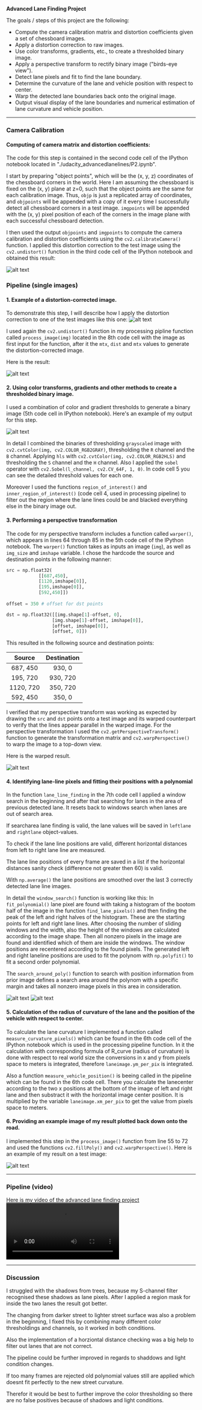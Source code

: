 
**Advanced Lane Finding Project**

The goals / steps of this project are the following:

* Compute the camera calibration matrix and distortion coefficients given a set of chessboard images.
* Apply a distortion correction to raw images.
* Use color transforms, gradients, etc., to create a thresholded binary image.
* Apply a perspective transform to rectify binary image ("birds-eye view").
* Detect lane pixels and fit to find the lane boundary.
* Determine the curvature of the lane and vehicle position with respect to center.
* Warp the detected lane boundaries back onto the original image.
* Output visual display of the lane boundaries and numerical estimation of lane curvature and vehicle position.

[//]: # (Image References)

[image1]: ./output_images/undistort_output.png "Undistorted"
[image2]: ./output_images/test3.jpg "Road"
[image3]: ./output_images/test3_undistort_output.png "Undistorted Road"
[image4]: ./output_images/test3_binary_combo_example.png "Binary Example"
[image5]: ./output_images/straight_lines2_warped_binary.jpg "Warp Example"
[image6]: ./output_images/window_search.png "Fit Visual Window Search"
[image7]: ./output_images/search_around_poly.png "Fit Visual Search Around Poly"
[image8]: ./output_images/output.jpg "Output"
[video1]: ./output_videos/project_video_applied_lane_finding.mp4 "Video"

---


### Camera Calibration

#### Computing of camera matrix and distortion coefficients:

The code for this step is contained in the second code cell of the IPython notebook located in "./udacity_advancedlanelines/P2.ipynb".

I start by preparing "object points", which will be the (x, y, z) coordinates of the chessboard corners in the world. Here I am assuming the chessboard is fixed on the (x, y) plane at z=0, such that the object points are the same for each calibration image.  Thus, `objp` is just a replicated array of coordinates, and `objpoints` will be appended with a copy of it every time I successfully detect all chessboard corners in a test image.  `imgpoints` will be appended with the (x, y) pixel position of each of the corners in the image plane with each successful chessboard detection.  

I then used the output `objpoints` and `imgpoints` to compute the camera calibration and distortion coefficients using the `cv2.calibrateCamera()` function.  I applied this distortion correction to the test image using the `cv2.undistort()` function in the third code cell of the IPython notebook and obtained this result: 

![alt text][image1]

### Pipeline (single images)

#### 1. Example of a distortion-corrected image.

To demonstrate this step, I will describe how I apply the distortion correction to one of the test images like this one:
![alt text][image2]

I used again the `cv2.undistort()` function in my processing pipline function called `process_image(img)` located in the 8th code cell with the image as first input for the function, after it the `mtx`, `dist` and `mtx` values to generate the distortion-corrected image.

Here is the result: 

![alt text][image3]

#### 2. Using color transforms, gradients and other methods to create a thresholded binary image.  

I used a combination of color and gradient thresholds to generate a binary image (5th code cell in IPython notebook).  Here's an example of my output for this step. 

![alt text][image4]

In detail I combined the binaries of thresholding `grayscaled` image with `cv2.cvtColor(img, cv2.COLOR_RGB2GRAY)`, thresholding the `R` channel and the `B` channel. Applying `hls` with `cv2.cvtColor(img, cv2.COLOR_RGB2HLS)` and thresholding the `S` channel and the `H` channel. Also I applied the `sobel` operator with `cv2.Sobel(l_channel, cv2.CV_64F, 1, 0)`. In code cell 5 you can see the detailed threshold values for each one.

Moreover I used the functions `region_of_interest()` and `inner_region_of_interest()` (code cell 4, used in processing pipeline) to filter out the region where the lane lines could be and blacked everything else in the binary image out.


#### 3. Performing a perspective transformation

The code for my perspective transform includes a function called `warper()`, which appears in lines 64 through 85 in the 5th code cell of the IPython notebook. The `warper()` function takes as inputs an image (`img`), as well as `img_size` and `imshape` variable.  I chose the hardcode the source and destination points in the following manner:

```python
src = np.float32(
            [[687,450],
            [1120,imshape[0]],
            [195,imshape[0]],
            [592,450]])
            
offset = 350 # offset for dst points

dst = np.float32([[img.shape[1]-offset, 0], 
                 [img.shape[1]-offset, imshape[0]], 
                 [offset, imshape[0]], 
                 [offset, 0]])
```

This resulted in the following source and destination points:

| Source        | Destination   | 
|:-------------:|:-------------:| 
| 687, 450      | 930, 0        | 
| 195, 720      | 930, 720      |
| 1120, 720     | 350, 720      |
| 592, 450      | 350, 0        |

I verified that my perspective transform was working as expected by drawing the `src` and `dst` points onto a test image and its warped counterpart to verify that the lines appear parallel in the warped image. For the perspective transformation I used the `cv2.getPerspectiveTransform()` function to generate the transformation matrix and `cv2.warpPerspective()` to warp the image to a top-down view.

Here is the warped result.

![alt text][image5]

#### 4. Identifying lane-line pixels and fitting their positions with a polynomial

In the function `lane_line_finding` in the 7th code cell I applied a window search in the beginning and after that searching for lanes in the area of previous detected lane. It resets back to windows search when lanes are out of search area.

If searcharea lane finding is valid, the lane values will be saved in `leftlane` and `rightlane` object-values. 

To check if the lane line positions are valid, different horizontal distances from left to right lane line are measured.

The lane line positions of every frame are saved in a list if the horizontal distances sanity check (difference not greater then 60) is valid. 

With `np.average()` the lane positions are smoothed over the last 3 correctly detected lane line images. 

In detail the `window_search()` function is working like this:
In `fit_polynomial()` lane pixel are found with taking a histogram of the bootom half of the image  in the function `find_lane_pixels()` and then finding the peak of the left and right halves of the histogram. These are the starting points for left and right lane lines. After choosing the number of sliding windows and the width, also the height of the windows are calculated according to the image shape. Then all nonzero pixels in the image are found and identified which of them are inside the windows. The window positions are recentered according to the found pixels. The generated left and right laneline positions are used to fit the polynom with `np.polyfit()` to fit a second order polynomial.

The `search_around_poly()` function to search with position information from prior image defines a search area around the polynom with a specific margin and takes all nonzero image pixels in this area in consideration.

![alt text][image6]
![alt text][image7]

#### 5. Calculation of the radius of curvature of the lane and the position of the vehicle with respect to center.

To calculate the lane curvature I implemented a function called `measure_curvature_pixels()` which can be found in the 6th code cell of the IPython notebook which is used in the processing pipeline function. In it the calculation with corresponding formula of R_curve (radius of curvature) is done with respect to real world size the conversions in x and y from pixels space to meters is integrated, therefore `laneimage.ym_per_pix` is integrated. 

Also a function `measure_vehicle_position()` is beeing called in the pipeline which can be found in the 6th code cell. There you calculate the lanecenter according to the two x positions at the bottom of the image of left and right lane and then substract it with the horizontal image center position. It is multiplied by the variable `laneimage.xm_per_pix` to get the value from pixels space to meters. 

#### 6. Providing an example image of my result plotted back down onto the road.

I implemented this step in the `process_image()` function from line 55 to 72 and used the functions `cv2.fillPoly()` and `cv2.warpPerspective()`.  Here is an example of my result on a test image:

![alt text][image8]

---

### Pipeline (video)

[Here is my video of the advanced lane finding project](https://youtu.be/mwVFD27jUsM)
![alt text][video1]

---

### Discussion

I struggled with the shadows from trees, because my S-channel filter recognised these shadows as lane pixels. After I applied a region mask for inside the two lanes the result got better.

The changing from darker street to lighter street surface was also a problem in the beginning, I fixed this by combining many different color thresholdings and channels, so it worked in both conditions. 

Also the implementation of a horziontal distance checking was a big help to filter out lanes that are not correct. 

The pipeline could be further improved in regards to shaddows and light condition changes. 

If too many frames are rejected old polynomial values still are applied which doesnt fit perfectly to the new street curvature.

Therefor it would be best to further improve the color thresholding so there are no false positives because of shadows and light conditions. 
